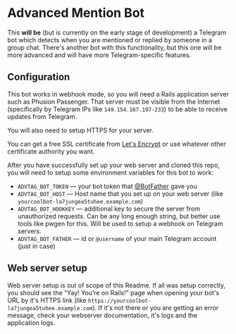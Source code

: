 # Advanced Mention Bot

This **will be** (but is currently on the early stage of development)
a Telegram bot which detects when you are mentioned or replied
by someone in a group chat. There's another bot with this functionality,
but this one will be more advanced and will have more Telegram-specific
features.

## Configuration
This bot works in webhook mode, so you will need a Rails application server
such as Phusion Passenger. That server must be visible from the Internet
(specifically by Telegram IPs like `149.154.167.197-233`) to be able
to receive updates from Telegram.

You will also need to setup HTTPS for your server.

You can get a free SSL certificate from
[Let's Encrypt](https://letsencrypt.org/getting-started/) or use whatever other
certificate authority you want.

After you have successfully set up your web server and cloned this repo,
you will need to setup some environment variables for this bot to work:

* `ADVTAG_BOT_TOKEN` — your bot token that [@BotFather](https://t.me/BotFather)
gave you
* `ADVTAG_BOT_HOST` — Host name that you set up on your web server
(like `yourcoolbot-la7jungea5tuhee.example.com`)
* `ADVTAG_BOT_HOOKKEY` — additional key to secure the server from unauthorized
requests. Can be any long enough string, but better use tools like pwgen
for this. Will be used to setup a webhook on Telegram servers.
* `ADVTAG_BOT_FATHER`  — id or `@username` of your main Telegram account
(just in case)

## Web server setup
Web server setup is out of scope of this Readme. If all was setup correctly,
you should see the "Yay! You’re on Rails!" page when opening your bot's URL
by it's HTTPS link (like `https://yourcoolbot-la7jungea5tuhee.example.com`).
If it's not there or you are getting an error message, check your webserver
documentation, it's logs and the application logs.
